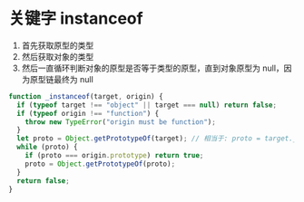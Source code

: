 # 关键字 instanceof

1. 首先获取原型的类型
2. 然后获取对象的类型
3. 然后一直循环判断对象的原型是否等于类型的原型，直到对象原型为 null，因为原型链最终为 null

```js
function _instanceof(target, origin) {
  if (typeof target !== "object" || target === null) return false;
  if (typeof origin !== "function") {
    throw new TypeError("origin must be function");
  }
  let proto = Object.getPrototypeOf(target); // 相当于: proto = target.__proto__
  while (proto) {
    if (proto === origin.prototype) return true;
    proto = Object.getPrototypeOf(proto);
  }
  return false;
}
```
